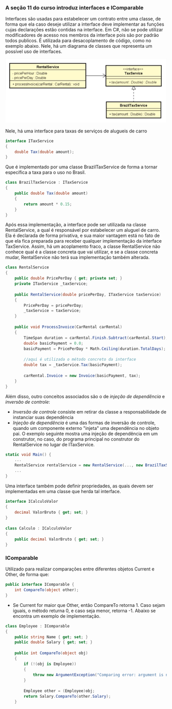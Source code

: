 ### A seção 11 do curso introduz interfaces e IComparable

Interfaces são usadas para estabelecer um contrato entre uma classe, de forma que ela caso deseje utilizar a interface deve implementar as funções cujas declarações estão contidas na interface. Em C#, não se pode utilizar modificadores de acesso nos membros da interface pois são por padrão todos publicos. É utilizada para desacoplamento de código, como no exemplo abaixo. Nele, há um diagrama de classes que representa um possível uso de interfaces.

![diagrama](https://github.com/andersonmendrot/estudo-csharp/blob/master/Secao11Udemy/diagram.png)

Nele, há uma interface para taxas de serviços de alugueis de carro

```csharp
interface ITaxService
{
    double Tax(double amount);
}
```

Que é implementado por uma classe BrazilTaxService de forma a tornar específica a taxa para o uso no Brasil.

```csharp
class BrazilTaxService : ITaxService
{
    public double Tax(double amount)
    {
        return amount * 0.15;
    }
}
```

Após essa implementação, a interface pode ser utilizada na classe RentalService, a qual é responsável por estabelecer um aluguel de carro. Ela é declarada de forma privativa, e sua maior vantagem está no fato de que ela fica preparada para receber qualquer implementação da interface TaxService. Assim, há um acoplamento fraco, a classe RentalService não conhece qual é a classe concreta que vai utilizar, e se a classe concreta mudar, RentalService não terá sua implementação também alterada.

```csharp
class RentalService
{
    public double PricePerDay { get; private set; }
    private ITaxService _taxService;

    public RentalService(double pricePerDay, ITaxService taxService)
    {
        PricePerDay = pricePerDay;
        _taxService = taxService;
    }
    
    public void ProcessInvoice(CarRental carRental)
    {
        TimeSpan duration = carRental.Finish.Subtract(carRental.Start);
        double basicPayment = 0.0;
        basicPayment = PricePerDay * Math.Ceiling(duration.TotalDays);
        
        //aqui é utilizada o método concreto da interface
        double tax = _taxService.Tax(basicPayment);

        carRental.Invoice = new Invoice(basicPayment, tax);
    }
}
```

Além disso, outro conceitos associados são o de *injeção de dependência* e *inversão de controle*:
- *Inversão de controle* consiste em retirar da classe a responsabilidade de instanciar suas dependência
- *Injeção de dependência* é uma das formas de inversão de controle, quando um componente externo "injeta" uma dependência no objeto pai. O exemplo seguinte mostra uma injeção de dependência em um construtor, no caso, do programa principal no construtor do RentalService no lugar de ITaxService.

```csharp
static void Main() {
    ...
    RentalService rentalService = new RentalService(..., new BrazilTaxService());
    ...
}
```

Uma interface também pode definir propriedades, as quais devem ser implementadas em uma classe que herda tal interface. 

```csharp
interface ICalculoValor
{
    decimal ValorBruto { get; set; }
}

class Calculo : ICalculoValor
{
    public decimal ValorBruto { get; set; }
}
```

### IComparable

Utilizado para realizar comparações entre diferentes objetos Current e Other, de forma que:

```csharp
public interface IComparable {
    int CompareTo(object other);
}
```

- Se Current for maior que Other, então CompareTo retorna 1. Caso sejam iguais, o método returna 0, e caso seja menor, retorna -1. Abaixo se encontra um exemplo de implementação.

```csharp
class Employee : IComparable
{
    public string Name { get; set; }
    public double Salary { get; set; }

    public int CompareTo(object obj)
    {
        if (!(obj is Employee))
        {
            throw new ArgumentException("Comparing error: argument is not an employee");
        }

        Employee other = (Employee)obj;
        return Salary.CompareTo(other.Salary);
    }
```


